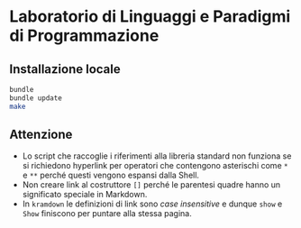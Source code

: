 # Laboratorio di Linguaggi e Paradigmi di Programmazione

## Installazione locale

``` bash
bundle
bundle update
make
```

## Attenzione

* Lo script che raccoglie i riferimenti alla libreria standard non
  funziona se si richiedono hyperlink per operatori che contengono
  asterischi come `*` e `**` perché questi vengono espansi dalla
  Shell.
* Non creare link al costruttore `[]` perché le parentesi quadre
  hanno un significato speciale in Markdown.
* In `kramdown` le definizioni di link sono *case insensitive* e
  dunque `show` e `Show` finiscono per puntare alla stessa pagina.
